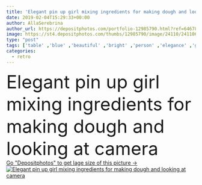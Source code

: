 ```yaml
---
title: 'Elegant pin up girl mixing ingredients for making dough and looking at camera'
date: 2019-02-04T15:29:33+00:00
author: AllaSerebrina
author_url: https://depositphotos.com/portfolio-12985790.html?ref=64678756
image: https://st4.depositphotos.com/thumbs/12985790/image/24110/241106062/api_thumb_450.jpg?forcejpeg=true
type: "post"
tags: ['table' ,'blue' ,'beautiful' ,'bright' ,'person' ,'elegance' ,'girl' ,'female' ,'smiling' ,'people' ,'caucasian' ,'smile' ,'food' ,'kitchen' ,'cooking' ,'cuisine' ,'preparation' ,'drink' ,'style' ,'retro' ,'vintage' ,'cook' ,'fashion' ,'prepare' ,'bowl' ,'elegant' ,'woman' ,'bottle' ,'milk' ,'culinary' ,'hairstyle' ,'indoors' ,'dairy' ,'dress' ,'ingredients' ,'attractive' ,'dough' ,'crimson' ,'eggs' ,'apron' ,'copy space' ,'young adult' ,'pin up' ,'Pearl Necklace' ,'crimson lips' ,'balloon whisk' ]
categories: 
  - retro
---
```

<div aling="center">
            <font size="60"> Elegant pin up girl mixing ingredients for making dough and looking at camera</font>   
</div>
<div>
    <a href='https://st4.depositphotos.com/thumbs/12985790/image/24110/241106062/api_thumb_450.jpg?forcejpeg=true?ref=64678756' target=_blank > Go "Depositphotos" to get lage size of this picture ->
        <img href='https://st4.depositphotos.com/thumbs/12985790/image/24110/241106062/api_thumb_450.jpg?forcejpeg=true?ref=64678756' src='https://st4.depositphotos.com/12985790/24110/i/950/depositphotos_241106062-stock-photo-elegant-pin-girl-mixing-ingredients.jpg?forcejpeg=true' alt='Elegant pin up girl mixing ingredients for making dough and looking at camera' >
    </a>
</div>
